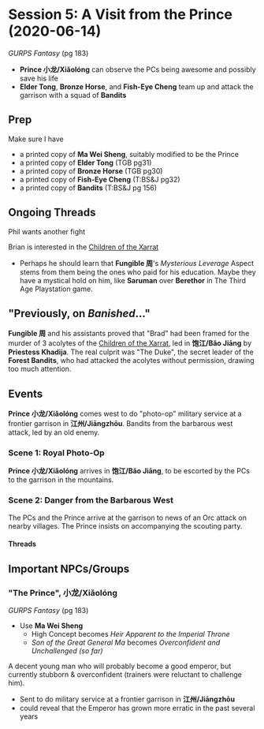 # Session 5: A Visit from the Prince (2020-06-14)

_GURPS Fantasy_ (pg 183)
- **Prince 小龙/Xiǎolóng** can observe the PCs being awesome and possibly
  save his life
- **Elder Tong**, **Bronze Horse**, and **Fish-Eye Cheng** team up and
  attack the garrison with a squad of **Bandits**

## Prep
Make sure I have
- a printed copy of **Ma Wei Sheng**, suitably modified to be the Prince
- a printed copy of **Elder Tong** (TGB pg31)
- a printed copy of **Bronze Horse** (TGB pg30)
- a printed copy of **Fish-Eye Cheng** (T:BS&J pg32)
- a printed copy of **Bandits** (T:BS&J pg 156)

## Ongoing Threads
Phil wants another fight

Brian is interested in the [Children of the Xarrat](../cthulhu_missionaries.md)
- Perhaps he should learn that **Fungible 周**'s _Mysterious Leverage_ Aspect
  stems from them being the ones who paid for his education. Maybe they have a
  mystical hold on him, like **Saruman** over **Berethor** in The Third Age
  Playstation game.

## "Previously, on _Banished_..."
**Fungible 周** and his assistants proved that "Brad" had been framed for the
murder of 3 acolytes of the [Children of the Xarrat](../cthulhu_missionaries.md),
led in **饱江/Băo Jiāng** by **Priestess Khadija**. The real culprit was
"The Duke", the secret leader of the **Forest Bandits**, who had attacked the
acolytes without permission, drawing too much attention.

## Events
**Prince 小龙/Xiǎolóng** comes west to do "photo-op" military service at a
frontier garrison in **江州/Jiāngzhōu**. Bandits from the barbarous west attack,
led by an old enemy.

### Scene 1: Royal Photo-Op
**Prince 小龙/Xiǎolóng** arrives in **饱江/Băo Jiāng**, to be escorted
by the PCs to the garrison in the mountains.

### Scene 2: Danger from the Barbarous West
The PCs and the Prince arrive at the garrison to news of an Orc attack on
nearby villages. The Prince insists on accompanying the scouting party.

#### Threads

## Important NPCs/Groups

### "The Prince", 小龙/Xiǎolóng
_GURPS Fantasy_ (pg 183)
- Use **Ma Wei Sheng**
  - High Concept becomes _Heir Apparent to the Imperial Throne_
  - _Son of the Great General Ma_ becomes
  _Overconfident and Unchallenged (so far)_

A decent young man who will probably become a good emperor,
but currently stubborn & overconfident (trainers were reluctant to challenge him).
- Sent to do military service at a frontier garrison in **江州/Jiāngzhōu**
- could reveal that the Emperor has grown more erratic in the past several years

